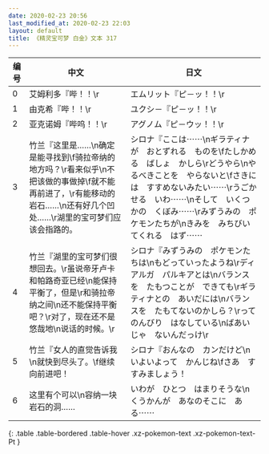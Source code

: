 ```yaml
---
date: 2020-02-23 20:56
last_modified_at: 2020-02-23 22:03
layout: default
title: 《精灵宝可梦 白金》文本 317
---
```

| 编号 | 中文 | 日文 |
| ---- | ---- | ---- |
| 0 | 艾姆利多『哔！！\r | エムリット『ピ－ッ！！\r |
| 1 | 由克希『哔！！\r | ユクシ－『ピ－ッ！！\r |
| 2 | 亚克诺姆『哔呜！！\r | アグノム『ピ－ウッ！！\r |
| 3 | 竹兰『这里是……\n确定是能寻找到\f骑拉帝纳的地方吗？\r看来似乎\n不把该做的事做掉\f就不能再前进了，\r有能移动的岩石……\n还有好几个凹处……\r湖里的宝可梦们应该会指路的。 | シロナ『ここは⋯⋯\nギラティナが　おとずれる　ものを\fたしかめる　ばしょ　かしら\rどうやら\nやるべきことを　やらないと\fさきには　すすめないみたい⋯⋯\rうごかせる　いわ⋯⋯\nそして　いくつかの　くぼみ⋯⋯\rみずうみの　ポケモンたちが\nきみを　みちびいてくれる　はず⋯⋯ |
| 4 | 竹兰『湖里的宝可梦们很想回去。\r虽说帝牙卢卡和帕路奇亚已经\n能保持平衡了，但是\r和骑拉帝纳之间\n还不能保持平衡吧？\r对了，现在还不是悠哉地\n说话的时候。\r | シロナ『みずうみの　ポケモンたちは\nもどっていったようね\rディアルガ　パルキアとは\nバランスを　たもつことが　できても\rギラティナとの　あいだには\nバランスを　たもてないのかしら？\rって　のんびり　はなしている\nばあいじゃ　ないんだっけ\r |
| 5 | 竹兰『女人的直觉告诉我\n就快到尽头了。\f继续向前进吧！ | シロナ『おんなの　カンだけど\nいよいよって　かんじね\fさあ　すすみましょう！ |
| 6 | 这里有个可以\n容纳一块岩石的洞…… | いわが　ひとつ　はまりそうな\nくうかんが　あなのそこに　ある⋯⋯ |
{: .table .table-bordered .table-hover .xz-pokemon-text .xz-pokemon-text-Pt }